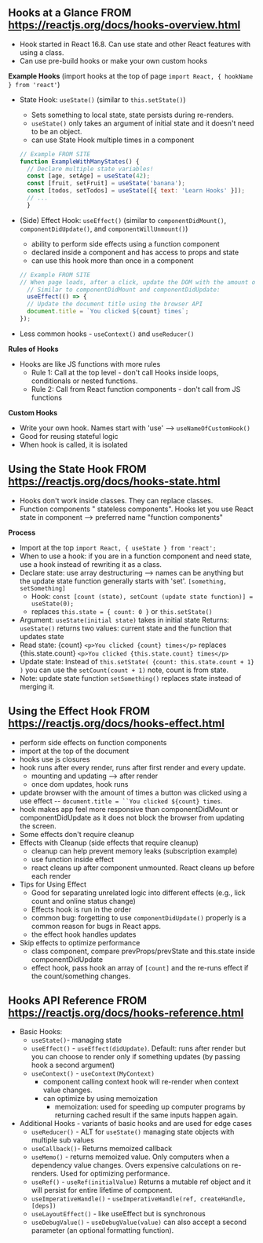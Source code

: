 ## Hooks at a Glance FROM https://reactjs.org/docs/hooks-overview.html
- Hook started in React 16.8. Can use state and other React features with using a class. 
- Can use pre-build hooks or make your own custom hooks

**Example Hooks** (import hooks at the top of page `import React, { hookName } from 'react'`)
- State Hook: `useState()` (similar to `this.setState()`)
  - Sets something to local state, state persists during re-renders. 
  - `useState()` only takes an argument of initial state and it doesn't need to be an object. 
  - can use State Hook multiple times in a component

  ```js
  // Example FROM SITE 
  function ExampleWithManyStates() {
    // Declare multiple state variables!
    const [age, setAge] = useState(42);
    const [fruit, setFruit] = useState('banana');
    const [todos, setTodos] = useState([{ text: 'Learn Hooks' }]);
    // ...
    }
  ```
- (Side) Effect Hook: `useEffect()` (similar to `componentDidMount()`, `componentDidUpdate()`, and `componentWillUnmount()`)
  - ability to perform side effects using a function component
  - declared inside a component and has access to props and state
  - can use this hook more than once in a component  

  ```js 
  // Example FROM SITE
  // When page loads, after a click, update the DOM with the amount of times the button what clicked using the 'count' from state. 
    // Similar to componentDidMount and componentDidUpdate:
    useEffect(() => {
    // Update the document title using the browser API
    document.title = `You clicked ${count} times`;
  });
  ```

- Less common hooks - `useContext()` and `useReducer()`

**Rules of Hooks**
- Hooks are like JS functions with more rules 
  - Rule 1: Call at the top level - don't call Hooks inside loops, conditionals or nested functions. 
  - Rule 2: Call from React function components - don't call from JS functions

**Custom Hooks**
- Write your own hook. Names start with 'use' --> `useNameOfCustomHook()`
- Good for reusing stateful logic
- When hook is called, it is isolated


## Using the State Hook FROM https://reactjs.org/docs/hooks-state.html
- Hooks don't work inside classes. They can replace classes. 
- Function components " stateless components". Hooks let you use React state in component --> preferred name "function components" 

**Process** 
- Import at the top `import React, { useState } from 'react';` 
- When to use a hook: if you are in a function component and need state, use a hook instead of rewriting it as a class. 
- Declare state: use array destructuring --> names can be anything but the update state function generally starts with 'set'. `[something, setSomething]`
  - Hook: `const [count (state), setCount (update state function)] = useState(0);` 
  - replaces `this.state = { count: 0 }` or `this.setState()`
- Argument: `useState(initial state)` takes in initial state 
  Returns: `useState()` returns two values: current state and the function that updates state
- Read state: {count} `<p>You clicked {count} times</p>` replaces {this.state.count} `<p>You clicked {this.state.count} times</p>`
- Update state: Instead of `this.setState( {count: this.state.count + 1} )` you can use the `setCount(count + 1)` note, count is from state.
- Note: update state function `setSomething()` replaces state instead of merging it. 

## Using the Effect Hook FROM https://reactjs.org/docs/hooks-effect.html
- perform side effects on function components 
- import at the top of the document 
- hooks use js closures 
- hook runs after every render, runs after first render and every update. 
  - mounting and updating --> after render
  - once dom updates, hook runs 
- update browser with the amount of times a button was clicked using a use effect -- `document.title = ``You clicked ${count} times`.
- hook makes app feel more responsive than componentDidMount or componentDidUpdate as it does not block the browser from updating the screen.
- Some effects don't require cleanup
- Effects with Cleanup (side effects that require cleanup)
  - cleanup can help prevent memory leaks (subscription example)
  - use function inside effect 
  - react cleans up after component unmounted. React cleans up before each render
- Tips for Using Effect 
  - Good for separating unrelated logic into different effects (e.g., lick count and online status change)
  - Effects hook is run in the order
  - common bug: forgetting to use `componentDidUpdate()` properly is a common reason for bugs in React apps.
  - the effect hook handles updates 
- Skip effects to optimize performance 
  - class component, compare prevProps/prevState and this.state inside componentDidUpdate 
  - effect hook, pass hook an array of `[count]` and the re-runs effect if the count/something changes.

## Hooks API Reference FROM https://reactjs.org/docs/hooks-reference.html
- Basic Hooks:
  - `useState()`- managing state
  - `useEffect()` - `useEffect(didUpdate)`. Default: runs after render but you can choose to render only if something updates (by passing hook a second argument)
  - `useContext()` -  `useContext(MyContext)`
    - component calling context hook will re-render when context value changes. 
    - can optimize by using memoization
      - memoization: used for speeding up computer programs by returning cached result if the same inputs happen again.
- Additional Hooks - variants of basic hooks and are used for edge cases 
  - `useReducer()` - ALT for `useState()` managing state objects with multiple sub values
  - `useCallback()`- Returns memoized callback
  - `useMemo()` - returns memoized value. Only computers when a dependency value changes. Overs expensive calculations on re-renders. Used for optimizing performance. 
  - `useRef()` - `useRef(initialValue)` Returns a mutable ref object and it will persist for entire lifetime of component. 
  - `useImperativeHandle()` - `useImperativeHandle(ref, createHandle, [deps])`
  - `useLayoutEffect()` - like useEffect but is synchronous
  - `useDebugValue()` - `useDebugValue(value)` can also accept a second parameter (an optional formatting function). 
